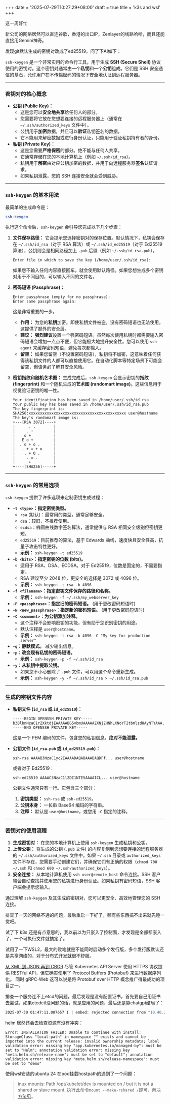 +++
date = '2025-07-29T10:27:29+08:00'
draft = true
title = 'k3s and wsl'
+++

这一周好忙

新公司的网络居然可以直连谷歌，香港的出口IP，Zenlayer的线路哈哈，而且还能直接用Gemini神奇。

发现git默认生成的密钥对改成了ed25519，问了下AI如下：

`ssh-keygen` 是一个非常实用的命令行工具，用于生成 **SSH (Secure Shell)** 协议使用的密钥对。这个密钥对通常由一个**私钥**和一个**公钥**组成。它们是 SSH 安全通信的基石，允许用户在不传输密码的情况下安全地认证到远程服务器。

-----

### 密钥对的核心概念

  * **公钥 (Public Key)：**
      * 这是您可以**安全地共享**给任何人的部分。
      * 您需要将它放在您想要连接的远程服务器上（通常在 `~/.ssh/authorized_keys` 文件中）。
      * 公钥用于**加密**数据，并且可以**验证**私钥签名的数据。
      * 它不能用来解密数据或进行身份认证，只能用于验证私钥持有者的身份。
  * **私钥 (Private Key)：**
      * 这是您需要**严格保密**的部分。绝不能与任何人共享。
      * 它通常存储在您的本地计算机上（例如 `~/.ssh/id_rsa`）。
      * 私钥用于**解密**由对应公钥加密的数据，并用于向远程服务器**签名**认证请求。
      * 如果私钥泄露，您的 SSH 连接安全就会受到威胁。

-----

### `ssh-keygen` 的基本用法

最简单的生成命令是：

```bash
ssh-keygen
```

执行这个命令后，`ssh-keygen` 会引导您完成以下几个步骤：

1.  **文件保存路径：** 它会提示您选择密钥对的保存位置。默认情况下，私钥会保存在 `~/.ssh/id_rsa`（对于 RSA 算法）或 `~/.ssh/id_ed25519`（对于 Ed25519 算法），公钥则会是相同路径加上 `.pub` 后缀（例如 `~/.ssh/id_rsa.pub`）。

    ```
    Enter file in which to save the key (/home/user/.ssh/id_rsa):
    ```

    如果您不输入任何内容直接回车，就会使用默认路径。如果您想生成多个密钥对用于不同目的，可以输入不同的文件名。

2.  **密码短语 (Passphrase)：**

    ```
    Enter passphrase (empty for no passphrase):
    Enter same passphrase again:
    ```

    这是非常重要的一步。

      * **作用：** 为您的**私钥**加密。即使私钥文件被盗，没有密码短语也无法使用。这提供了额外的安全层。
      * **建议：** **强烈建议**设置一个强密码短语。虽然每次使用私钥时都需要输入密码短语会增加一点点不便，但它能极大地提升安全性。您可以使用 `ssh-agent` 来缓存密码短语，避免每次都输入。
      * **留空：** 如果您留空（不设置密码短语），私钥将不加密，这意味着任何获得该私钥文件的人都可以直接使用它。在自动化脚本等特定场景下可能会留空，但请务必了解其安全风险。

3.  **密钥指纹和随机艺术图：**
    生成完成后，`ssh-keygen` 会显示密钥的**指纹 (fingerprint)** 和一个随机生成的**艺术图 (randomart image)**。这些信息用于视觉验证密钥的唯一性。

    ```
    Your identification has been saved in /home/user/.ssh/id_rsa
    Your public key has been saved in /home/user/.ssh/id_rsa.pub
    The key fingerprint is:
    SHA256:xxxxxxxxxxxxxxxxxxxxxxxxxxxxxxxxxxxxxxxxxxx user@hostname
    The key's randomart image is:
    +---[RSA 3072]----+
    |      . .        |
    |     . +         |
    |    o +          |
    |   E o +         |
    |  . o + o .      |
    |   . + = + o     |
    |    . + O .      |
    |     . = .       |
    |      +          |
    +----[SHA256]-----+
    ```

-----

### `ssh-keygen` 的常用选项

`ssh-keygen` 提供了许多选项来定制密钥生成过程：

  * **`-t <type>`：指定密钥类型。**
      * `rsa` (默认)：最常用的类型，通常足够安全。
      * `dsa`：较旧，不推荐使用。
      * `ecdsa`：椭圆曲线数字签名算法，通常提供与 RSA 相同安全级别但密钥更短。
      * `ed25519`：目前推荐的算法，基于 Edwards 曲线，速度快且安全性高，抗量子攻击特性更好。
      * **示例：** `ssh-keygen -t ed25519`
  * **`-b <bits>`：指定密钥的位数 (bits)。**
      * 适用于 RSA、DSA、ECDSA。对于 Ed25519，位数是固定的，不需要指定。
      * RSA 建议至少 2048 位，更安全的选择是 3072 或 4096 位。
      * **示例：** `ssh-keygen -t rsa -b 4096`
  * **`-f <filename>`：指定密钥文件保存的路径和名称。**
      * **示例：** `ssh-keygen -f ~/.ssh/my_webserver_key`
  * **`-P <passphrase>`：指定旧的密码短语。** (用于更改密码短语时)
  * **`-N <new_passphrase>`：指定新的密码短语。** (用于更改密码短语时)
  * **`-C <comment>`：为公钥添加注释。**
      * 这个注释不会影响密钥的功能，但有助于您识别密钥的用途。
      * 默认注释是 `user@hostname`。
      * **示例：** `ssh-keygen -t rsa -b 4096 -C "My key for production server"`
  * **`-q`：静默模式。** 减少输出信息。
  * **`-p`：改变现有私钥的密码短语。**
      * **示例：** `ssh-keygen -p -f ~/.ssh/id_rsa`
  * **`-y`：从私钥中提取公钥。**
      * 如果您不小心删除了 `.pub` 文件，可以用这个命令重新生成。
      * **示例：** `ssh-keygen -y -f ~/.ssh/id_rsa > ~/.ssh/id_rsa.pub`

-----

### 生成的密钥文件内容

  * **私钥文件 (`id_rsa` 或 `id_ed25519`)：**

    ```
    -----BEGIN OPENSSH PRIVATE KEY-----
    b3BlbnNzaC1rZXktdjEAAAAABG5vbmUAAAAAZXNjZHNhLXNoYTItbmlzdHAyNTYAAA...
    -----END OPENSSH PRIVATE KEY-----
    ```

    这是一个 PEM 编码的文件，包含您的私钥信息。**绝对不能泄露。**

  * **公钥文件 (`id_rsa.pub` 或 `id_ed25519.pub`)：**

    ```
    ssh-rsa AAAAB3NzaC1yc2EAAAADAQABAAABAQDFf... user@hostname
    ```

    或者对于 Ed25519：

    ```
    ssh-ed25519 AAAAC3NzaC1lZDI1NTE5AAAAICL... user@hostname
    ```

    公钥文件通常只有一行。它包含三个部分：

    1.  **密钥类型：** `ssh-rsa` 或 `ssh-ed25519`。
    2.  **公钥本身：** 一长串 Base64 编码的字符串。
    3.  **注释：** 默认是 `user@hostname`，或您用 `-C` 指定的注释。

-----

### 密钥对的使用流程

1.  **生成密钥对：** 在您的本地计算机上使用 `ssh-keygen` 生成私钥和公钥。
2.  **上传公钥：** 将生成的公钥 (`.pub` 文件) 的内容复制到您想要连接的远程服务器的 `~/.ssh/authorized_keys` 文件中。如果 `~/.ssh` 目录或 `authorized_keys` 文件不存在，您需要手动创建它们，并确保它们有正确的权限（`chmod 700 ~/.ssh` 和 `chmod 600 ~/.ssh/authorized_keys`）。
3.  **安全连接：** 从本地计算机使用 `ssh user@remote_host` 命令连接。SSH 客户端会自动查找并使用您的私钥进行身份认证。如果私钥有密码短语，SSH 客户端会提示您输入。

通过理解 `ssh-keygen` 及其生成的密钥对，您可以更安全、高效地管理您的 SSH 连接。

排查了一天的网络不通的问题，最后重启一下好了，额有些东西搞不出来就先睡一觉吧。

试了下 k3s 还是有点意思的，我以前以为只嵌入了控制面，才发现是全部都嵌入了，一个可执行文件就搞定了。

试用了一下WSL2，最大的败笔就是不能同时启动多个发行版，多个发行版默认还是共享网络的，对于分布式开发就很不舒服。

[从 XML 到 JSON 再到 CBOR](https://cborbook.com/introduction/from_xml_to_json_to_cbor.html)
尽管 Kubernetes API Server 使用 HTTPS 协议提供 RESTful API，但它确实使用了 Protocol Buffers (Protobuf) 来进行数据序列化。
同时 gRPC-Web 这可以说是将 Protobuf over HTTP 概念推广得最成功的项目之一。

排查一个服务连不上etcd的问题，最后发现是没有配置证书，首先要自己用证书去尝试，如果etcdctl没问题的话，就是应用的问题，最后还是靠chatgpt结局了：
```bash
2025-07-30 01:47:11.007657 I | embed: rejected connection from "10.40.242.88:47286" (error "tls: failed to verify client's certificate: x509: certificate signed by unknown authority (possibly because of \"crypto/rsa: verification error\" while trying to verify candidate authority certificate \"demo\")", ServerName "default-etcd-client.demo.svc")
```

helm 居然还会去检查资源有没有冲突：

```
Error: INSTALLATION FAILED: Unable to continue with install: StorageClass "local-path" in namespace "" exists and cannot be imported into the current release: invalid ownership metadata; label validation error: missing key "app.kubernetes.io/managed-by": must be set to "Helm"; annotation validation error: missing key "meta.helm.sh/release-name": must be set to "default"; annotation validation error: missing key "meta.helm.sh/release-namespace": must be set to "demo"
```

使用wsl安装的ubuntu 24 在pod挂载hostpath的遇到了一个问题：
> inux mounts: Path /opt/kubelet/dev is mounted on / but it is not a shared or slave mount.
执行此命令`mount --make-rshared /`即可，解决[方法见](https://github.com/kubernetes/kubernetes/issues/61058)。